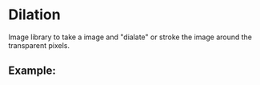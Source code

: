 # Dilation

Image library to take a image and "dialate" or stroke the image around the
transparent pixels.

## Example:

